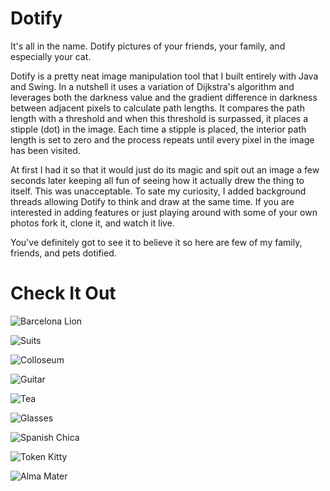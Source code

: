Dotify
======

It's all in the name. Dotify pictures of your friends, your family, and especially your cat.

Dotify is a pretty neat image manipulation tool that I built entirely with Java and Swing.
In a nutshell it uses a variation of Dijkstra's algorithm and leverages both the darkness value and the
gradient difference in darkness between adjacent pixels to calculate path lengths. It compares the path 
length with a threshold and when this threshold is surpassed, it places a stipple (dot) in the image.  Each 
time a stipple is placed, the interior path length is set to zero and the process repeats until every pixel
in the image has been visited.

At first I had it so that it would just do its magic and spit out an image a few seconds later keeping all
fun of seeing how it actually drew the thing to itself. This was unacceptable. To sate my curiosity, I added
background threads allowing Dotify to think and draw at the same time.  If you are interested in adding features
or just playing around with some of your own photos fork it, clone it, and watch it live.

You've definitely got to see it to believe it so here are few of my family, friends, and pets dotified.

Check It Out
============

![Barcelona Lion](examples/barcalion.jpg)

![Suits](examples/class.png)

![Colloseum](examples/colo.jpg)

![Guitar](examples/guitar.png)

![Tea](examples/jason.png)

![Glasses](examples/lucas_looney.png)

![Spanish Chica](examples/maria.png)

![Token Kitty](examples/mj.png)

![Alma Mater](examples/rotunda.jpg)
